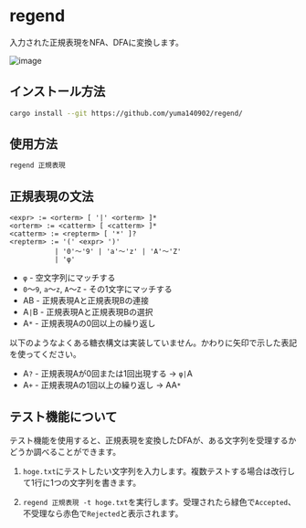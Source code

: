 # regend

入力された正規表現をNFA、DFAに変換します。

![image](https://github.com/yuma140902/regend/assets/23431077/3762e771-07e0-4183-9a0d-a5131ac622bd)

## インストール方法

```sh
cargo install --git https://github.com/yuma140902/regend/
```

## 使用方法

```sh
regend 正規表現
```

## 正規表現の文法

```
<expr> := <orterm> [ '|' <orterm> ]*
<orterm> := <catterm> [ <catterm> ]*
<catterm> := <repterm> [ '*' ]?
<repterm> := '(' <expr> ')'
           | '0'～'9' | 'a'～'z' | 'A'～'Z'
           | 'φ'
```

- `φ` - 空文字列にマッチする
- `0`～`9`, `a`～`z`, `A`～`Z` - その1文字にマッチする
- AB - 正規表現Aと正規表現Bの連接
- A`|`B - 正規表現Aと正規表現Bの選択
- A`*` - 正規表現Aの0回以上の繰り返し

以下のようなよくある糖衣構文は実装していません。かわりに矢印で示した表記を使ってください。

- A`?` - 正規表現Aが0回または1回出現する → `φ|`A
- A`+` - 正規表現Aの1回以上の繰り返し → AA`*`

## テスト機能について

テスト機能を使用すると、正規表現を変換したDFAが、ある文字列を受理するかどうか調べることができます。

1. `hoge.txt`にテストしたい文字列を入力します。複数テストする場合は改行して1行に1つの文字列を書きます。

2. `regend 正規表現 -t hoge.txt`を実行します。受理されたら緑色で`Accepted`、不受理なら赤色で`Rejected`と表示されます。
